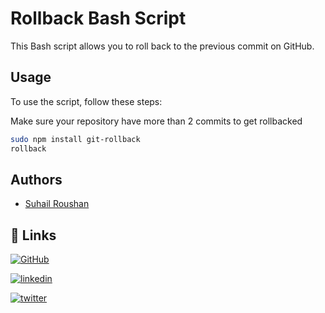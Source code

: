 # Rollback Bash Script

This Bash script allows you to roll back to the previous commit on GitHub.

## Usage

To use the script, follow these steps:

Make sure your repository have more than 2 commits to get rollbacked

```bash
sudo npm install git-rollback
rollback
```


## Authors

- [Suhail Roushan](https://www.google.com/search?q=Suhail+Roushan)


## 🔗 Links
[![GitHub](https://img.shields.io/badge/github-000?style=for-the-badge&logo=github&logoColor=white)](https://github.com/suhailroushan13) 

[![linkedin](https://img.shields.io/badge/linkedin-0A66C2?style=for-the-badge&logo=linkedin&logoColor=white)](https://www.linkedin.com/in/suhailroushan/)


[![twitter](https://img.shields.io/badge/twiiter-00acee?style=for-the-badge&logo=twitter&logoColor=white)](https://twitter.com/0xsuhailroushan)
